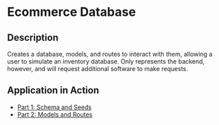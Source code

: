 # Ecommerce Database

## Description
Creates a database, models, and routes to interact with them, allowing a user to simulate an inventory database. Only represents the backend, however, and will request additional software to make requests.

## Application in Action
- <a href="https://watch.screencastify.com/v/bAltSmSTANkr51ksYryF" target="_blank">Part 1: Schema and Seeds</a>
- <a href="https://watch.screencastify.com/v/nSeCA7TBW5eIspfM4NGX" target="_blank">Part 2: Models and Routes</a>